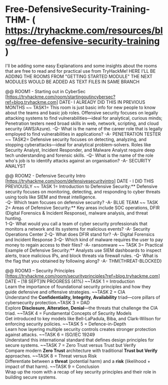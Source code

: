 # Free-DefensiveSecurity-Training-THM- ( https://tryhackme.com/resources/blog/free-defensive-security-training )

I'll be adding some easy Explanations and some insights about the rooms that are free to read and for practical use from TryHackMe!
HERE I'LL BE ADDING THE ROOMS FROM "GETTING STARTED MODULE" THE NEXT MODULES WOULD BE ADDED AS TEXT FILES IN SAME BRANCH


@@ ROOM1 -
Starting out in CyberSec [https://tryhackme.com/room/startingoutincybersec?ref=blog.tryhackme.com] 
DATE- I ALREADY DID THIS IN PREVIOUS MONTHS
~~ TASK1=
This room is just basic info for new people to know about the teams and basic job roles.
Offensive security focuses on legally attacking systems to find vulnerabilities—ideal for analytical, curious minds; Penetration testers need broad skills in web, network, scripting, and cloud security (AWS/Azure).
-Q- What is the name of the career role that is legally employed to find vulnerabilities in applications?
-A- PENETRATION TESTER
~~ TASK2=
Defensive security focuses on detecting, analyzing, and stopping cyberattacks—ideal for analytical problem-solvers. Roles like Security Analyst, Incident Responder, and Malware Analyst require deep tech understanding and forensic skills.
-Q- What is the name of the role who's job is to identify attacks against an organisation?
-A- SECURITY ANALYST

@@ ROOM2 -
Defensive Security Intro [https://tryhackme.com/room/defensivesecurityintro] DATE - I DID THIS PREVIOUSLY
~~ TASK 1= Introduction to Defensive Security:** Defensive security focuses on monitoring, detecting, and responding to cyber threats using tools like SIEM and threat intelligence.  
-Q- Which team focuses on defensive security?
-A- BLUE TEAM
~~ TASK 2= Areas of Defensive Security:** Key areas include SOC operations, DFIR (Digital Forensics & Incident Response), malware analysis, and threat hunting.  
1-Q- What would you call a team of cyber security professionals that monitors a network and its systems for malicious events?
-A- Security Operations Center
2-Q- What does DFIR stand for?
-A- Digital Forensics and Incident Response
3-Q- Which kind of malware requires the user to pay money to regain access to their files?
-A- ransomware
~~ TASK 3= Practical Example of Defensive Security:** Analysts use SIEM dashboards to inspect alerts, trace malicious IPs, and block threats via firewall rules.
-Q- What is the flag that you obtained by following along?
-A- THM{THREAT-BLOCKED}

@@ ROOM3 –
Security Principles  [https://tryhackme.com/room/securityprinciples?ref=blog.tryhackme.com]  DATE – [18 SEPT]IN PROGRESS (41%)
~~TASK 1 = Introduction  
Learn the importance of foundational security principles and how they guide defensive and offensive strategies.
~~TASK 2 = CIA  
Understand the **Confidentiality, Integrity, Availability** triad—core pillars of cybersecurity protection.~TASK 3 = DAD  
Explore **Disclosure, Alteration, Denial**—the threats that challenge the CIA triad.
~~TASK 4 = Fundamental Concepts of Security Models  
Get introduced to key models like Bell-LaPadula, Biba, and Clark-Wilson for enforcing security policies.
~~TASK 5 = Defence-in-Depth  
Learn how layering multiple security controls creates stronger protection against attacks.
~~TASK 6 = ISO/IEC 19249  
Understand this international standard that defines design principles for secure systems.
~~TASK 7 = Zero Trust versus Trust but Verify  
Compare modern **Zero Trust** architecture with traditional **Trust but Verify** approaches.
~~TASK 8 = Threat versus Risk  
Differentiate between a **threat** (potential harm) and a **risk** (likelihood + impact of that harm).
~~TASK 9 = Conclusion  
Wrap up the room with a recap of key security principles and their role in building secure systems.


